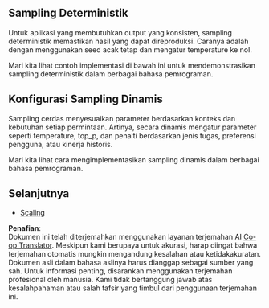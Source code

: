 <!--
CO_OP_TRANSLATOR_METADATA:
{
  "original_hash": "b0de03f7a3ff0204d8356bc61325c459",
  "translation_date": "2025-06-02T20:05:50+00:00",
  "source_file": "05-AdvancedTopics/mcp-sampling/README.md",
  "language_code": "id"
}
-->
## Sampling Deterministik

Untuk aplikasi yang membutuhkan output yang konsisten, sampling deterministik memastikan hasil yang dapat direproduksi. Caranya adalah dengan menggunakan seed acak tetap dan mengatur temperature ke nol.

Mari kita lihat contoh implementasi di bawah ini untuk mendemonstrasikan sampling deterministik dalam berbagai bahasa pemrograman.

## Konfigurasi Sampling Dinamis

Sampling cerdas menyesuaikan parameter berdasarkan konteks dan kebutuhan setiap permintaan. Artinya, secara dinamis mengatur parameter seperti temperature, top_p, dan penalti berdasarkan jenis tugas, preferensi pengguna, atau kinerja historis.

Mari kita lihat cara mengimplementasikan sampling dinamis dalam berbagai bahasa pemrograman.

## Selanjutnya

- [Scaling](../mcp-scaling/README.md)

**Penafian**:  
Dokumen ini telah diterjemahkan menggunakan layanan terjemahan AI [Co-op Translator](https://github.com/Azure/co-op-translator). Meskipun kami berupaya untuk akurasi, harap diingat bahwa terjemahan otomatis mungkin mengandung kesalahan atau ketidakakuratan. Dokumen asli dalam bahasa aslinya harus dianggap sebagai sumber yang sah. Untuk informasi penting, disarankan menggunakan terjemahan profesional oleh manusia. Kami tidak bertanggung jawab atas kesalahpahaman atau salah tafsir yang timbul dari penggunaan terjemahan ini.